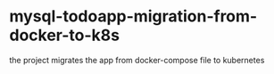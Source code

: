 # mysql-todoapp-migration-from-docker-to-k8s
the project migrates the app from docker-compose file to kubernetes
